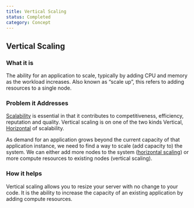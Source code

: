 ```yaml
---
title: Vertical Scaling
status: Completed
category: Concept
---
```

## Vertical Scaling

### What it is

The ability for an application to scale, typically by adding CPU and memory as the workload increases. Also known as “scale up”, this refers to adding resources to a single node.

### Problem it Addresses

[Scalability](https://github.com/cncf/glossary/blob/main/definitions/scalability.md) is essential in that it contributes to competitiveness, efficiency, reputation and quality. Vertical scaling is on one of the two kinds Vertical, [Horizontal](https://github.com/cncf/glossary/blob/main/definitions/horizontal_scaling.md) of scalability.

As demand for an application grows beyond the current capacity of that application instance, we need to find a way to scale (add capacity to) the system. We can either add more nodes to the system ([horizontal scaling](https://github.com/cncf/glossary/blob/main/definitions/horizontal_scaling.md)) or more compute resources to existing nodes (vertical scaling).

### How it helps

Vertical scaling allows you to resize your server with no change to your code. It is the ability to increase the capacity of an existing application by adding compute resources.
